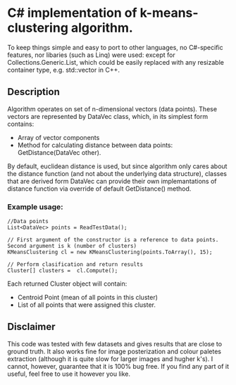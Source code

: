 # C# implementation of k-means-clustering algorithm.
To keep things simple and easy to port to other languages, no C#-specific features, nor libaries (such as Linq) were used: except for Collections.Generic.List, which could be easily replaced with any resizable container type, e.g. std::vector in C++.

## Description

Algorithm operates on set of n-dimensional vectors (data points). 
These vectors are represented by DataVec class, which, in its simplest form contains:

  - Array of vector components
  - Method for calculating distance between data points: GetDistance(DataVec other). 

By default, euclidean distance is used, but since algorithm only cares about the distance function (and not about the underlying data structure), 
classes that are derived form DataVec can provide their own implemantations of distance function via override of default GetDistance() method.

### Example usage:

    //Data points
    List<DataVec> points = ReadTestData();
  
    // First argument of the constructor is a reference to data points. Second argument is k (number of clusters)
    KMeansClustering cl = new KMeansClustering(points.ToArray(), 15);
  
    // Perform clasification and return results
    Cluster[] clusters =  cl.Compute();
  

Each returned Cluster object will contain:
  
  - Centroid Point (mean of all points in this cluster)
  - List of all points that were assigned this cluster.

## Disclaimer
This code was tested with few datasets and gives results that are close to ground truth.
It also works fine for image posterization and colour paletes extraction (although it is quite slow for larger images and hugher k's).
I cannot, however, guarantee that it is 100% bug free.
If you find any part of it useful, feel free to use it however you like.

